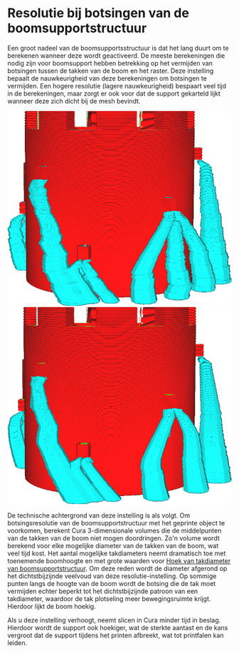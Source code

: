 Resolutie bij botsingen van de boomsupportstructuur
====
Een groot nadeel van de boomsupportsstructuur is dat het lang duurt om te berekenen wanneer deze wordt geactiveerd. De meeste berekeningen die nodig zijn voor boomsupport hebben betrekking op het vermijden van botsingen tussen de takken van de boom en het raster. Deze instelling bepaalt de nauwkeurigheid van deze berekeningen om botsingen te vermijden. Een hogere resolutie (lagere nauwkeurigheid) bespaart veel tijd in de berekeningen, maar zorgt er ook voor dat de support gekarteld lijkt wanneer deze zich dicht bij de mesh bevindt.

<!--screenshot {
"image_path": "support_tree_collision_resolution_lo.png",
"modellen": [{"script": "castle_low.scad"}],
"camerapositie": [-128, -63, 30],
"instellingen": {
    "z_seam_position": "rechtsachter",
    "support_enable": waar,
    "support_structure": "boom",
    "support_tree_collision_resolution": 0.2
},
"kleuren": 32
}-->
<!--screenshot {
"image_path": "support_tree_collision_resolution_hi.png",
"modellen": [{"script": "castle_low.scad"}],
"camerapositie": [-128, -63, 30],
"instellingen": {
    "z_seam_position": "rechtsachter",
    "support_enable": waar,
    "support_structure": "boom",
    "support_tree_collision_resolution": 0.02
},
"kleuren": 32
}-->
![Lage resolutie (0,2 mm) zorgt ervoor dat de takken hoekig worden.](../../../articles/images/support_tree_collision_resolution_lo.png)
![Een hoge resolutie (0,02 mm) zorgt voor gladde takken](../../../articles/images/support_tree_collision_resolution_hi.png)

De technische achtergrond van deze instelling is als volgt. Om botsingsresolutie van de boomsupportstructuur met het geprinte object te voorkomen, berekent Cura 3-dimensionale volumes die de middelpunten van de takken van de boom niet mogen doordringen. Zo'n volume wordt berekend voor elke mogelijke diameter van de takken van de boom, wat veel tijd kost. Het aantal mogelijke takdiameters neemt dramatisch toe met toenemende boomhoogte en met grote waarden voor [Hoek van takdiameter van boomsupportstructuur](support_tree_branch_diameter_angle.md). Om deze reden wordt de diameter afgerond op het dichtstbijzijnde veelvoud van deze resolutie-instelling. Op sommige punten langs de hoogte van de boom wordt de botsing die de tak moet vermijden echter beperkt tot het dichtstbijzijnde patroon van een takdiameter, waardoor de tak plotseling meer bewegingsruimte krijgt. Hierdoor lijkt de boom hoekig.

Als u deze instelling verhoogt, neemt slicen in Cura minder tijd in beslag. Hierdoor wordt de support ook hoekiger, wat de sterkte aantast en de kans vergroot dat de support tijdens het printen afbreekt, wat tot printfalen kan leiden.